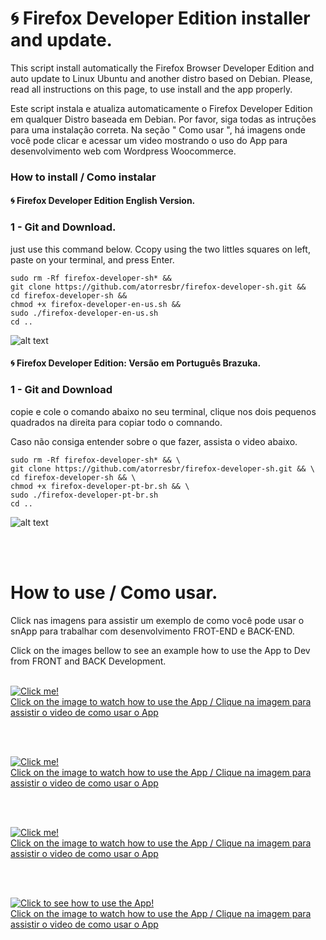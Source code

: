 # 🌀 Firefox Developer Edition installer and update.
This script install automatically the Firefox Browser Developer Edition and auto update to Linux Ubuntu and another distro based on Debian. Please, read all instructions on this page, to use install and the app properly.

Este script instala e atualiza automaticamente o Firefox Developer Edition em qualquer Distro baseada em Debian. Por favor, siga todas as intruções para uma instalação correta. Na seção " Como usar ", há imagens onde você pode clicar e acessar um video mostrando o uso do App para desenvolvimento web com Wordpress Woocommerce.

###  How to install / Como instalar

####  🌀 Firefox Developer Edition English Version.

### 1 - Git and  Download.
just use this command below. Ccopy using the two littles squares on left, paste on your terminal, and press Enter.

```
sudo rm -Rf firefox-developer-sh* &&
git clone https://github.com/atorresbr/firefox-developer-sh.git &&
cd firefox-developer-sh && 
chmod +x firefox-developer-en-us.sh && 
sudo ./firefox-developer-en-us.sh
cd ..

```

![alt text](https://github.com/atorresbr/firefox-developer-sh/blob/main/img/firefox-developer-edition-installer-and-update-to-linux.jpg)


#### 🌀 Firefox Developer Edition:  Versão em Português Brazuka.

### 1 - Git and  Download 
 copie e cole o comando abaixo no seu terminal, clique nos dois pequenos quadrados na direita para copiar todo o comnando.

 Caso não consiga entender sobre o que fazer, assista o video abaixo.

```
sudo rm -Rf firefox-developer-sh* && \
git clone https://github.com/atorresbr/firefox-developer-sh.git && \
cd firefox-developer-sh && \
chmod +x firefox-developer-pt-br.sh && \
sudo ./firefox-developer-pt-br.sh
cd ..

```
![alt text](https://github.com/atorresbr/firefox-developer-sh/blob/main/img/base-fire-fox-sirius.jpg)

<br><br>

# How to use / Como usar. 

Click nas imagens para assistir um exemplo de como você pode usar o snApp para trabalhar com desenvolvimento FROT-END e BACK-END.

Click on the images bellow to see an example how to use the App to Dev from FRONT and BACK Development.

<br>

<a href="https://www.facebook.com/torresdigital/videos/1370285286677688">
  <img src="https://github.com/atorresbr/firefox-developer-sh/blob/main/img/01-firefox-dev.jpg" alt="Click me!" /> <br> Click on the image to watch how to use the App / Clique na imagem para assistir o video de como usar o App <br>
</a>

<br><br>

<a href="https://www.facebook.com/torresdigital/videos/1370285286677688">
  <img src="https://github.com/atorresbr/firefox-developer-sh/blob/main/img/02-firefox-dev.jpg" alt="Click me!" /> <br> Click on the image to watch how to use the App / Clique na imagem para assistir o video de como usar o App <br>
</a>

<br><br>

<a href="https://www.facebook.com/torresdigital/videos/1370285286677688">
  <img src="https://github.com/atorresbr/firefox-developer-sh/blob/main/img/03-firefox-dev.jpg" alt="Click me!" /> <br> Click on the image to watch how to use the App / Clique na imagem para assistir o video de como usar o App <br>
</a>


<br><br>

<a href="https://www.facebook.com/torresdigital/videos/1370285286677688">
  <img src="https://github.com/atorresbr/firefox-developer-sh/blob/main/img/04-firefox-dev.jpg" alt="Click to see how to use the App!" /> <br> Click on the image to watch how to use the App / Clique na imagem para assistir o video de como usar o App <br>
</a>

